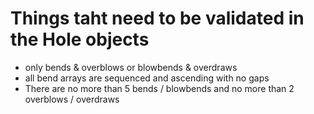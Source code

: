 # Things taht need to be validated in the Hole objects

- only bends & overblows or blowbends & overdraws
- all bend arrays are sequenced and ascending with no gaps
- There are no more than 5 bends / blowbends and no more than 2 overblows / overdraws
